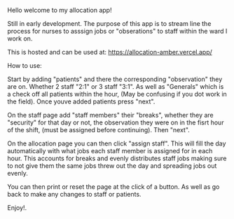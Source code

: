 Hello welcome to my allocation app!

Still in early development. The purpose of this app is to stream line the process for nurses to asssign jobs or "obserations" to staff within
the ward I work on. 

This is hosted and can be used at: https://allocation-amber.vercel.app/

How to use:

Start by adding "patients" and there the corresponding "observation" they are on. Whether 2 staff "2:1" or 3 staff "3:1". As well as "Generals" which is a check off all patients within the hour, (May be confusing if you dot work in the field). Once youve added patients press "next". 

On the staff page add "staff members" their "breaks", whether they are "security" for that day or not, the observation they were on in the fisrt hour of the shift, (must be assigned before continuing). Then "next".

On the allocation page you can then click "assign staff". This will fill the day automatically with what jobs each staff member is assigned for in each hour. This accounts for breaks and evenly distributes staff jobs making sure to not give them the same jobs threw out the day and spreading jobs out evenly. 

You can then print or reset the page at the click of a button. As well as go back to make any changes to staff or patients.

Enjoy!.